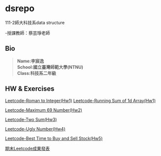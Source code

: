 # dsrepo

111-2師大科技系data structure

-授課教師：蔡芸琤老師

## Bio  
>**Name:李宸逸**  
>**School:國立臺灣師範大學(NTNU)**  
>**Class:科技系二年級**  

## HW & Exercises

[Leetcode-Roman to Integer(Hw1)](https://youtu.be/N-W8owIbUX4)
[Leetcode-Running Sum of 1d Array(Hw1)](https://youtu.be/Wrccv631H0I)

[Leetcode-Maximum 69 Number(Hw2)](https://youtu.be/-C-j_RLZ0c4)

[Leetcode-Two Sum(Hw3)](https://youtu.be/vuM-ge24r-c)

[Leetcode-Ugly Number(Hw4)](https://youtu.be/wzPXNTf8Ino)

[Leetcode-Best Time to Buy and Sell Stock(Hw5)](https://youtu.be/QtVKjzKG8Uk)

[期末Leetcode成果發表](https://youtu.be/aWhtQWcPpoM)
